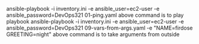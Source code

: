 ansible-playbook -i inventory.ini -e ansible_user=ec2-user -e ansible_password=DevOps321 01-ping.yaml
above command is to play playbook
ansible-playbook -i inventory.ini -e ansible_user=ec2-user -e ansible_password=DevOps321 09-vars-from-args.yaml -e "NAME=firdose GREETING=night"
above command is to take arguments from outside
